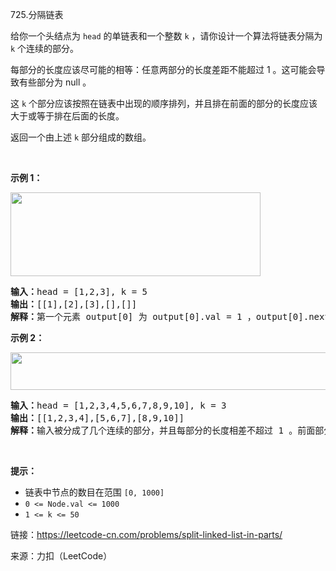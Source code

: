 <!DOCTYPE html>
<html lang="en">
<head>
    <meta charset="UTF-8">
</head>
<body>
<p>725.分隔链表<br><p>
<p>给你一个头结点为 <code>head</code> 的单链表和一个整数 <code>k</code> ，请你设计一个算法将链表分隔为 <code>k</code> 个连续的部分。</p><p>每部分的长度应该尽可能的相等：任意两部分的长度差距不能超过 1 。这可能会导致有些部分为 null 。</p><p>这 <code>k</code> 个部分应该按照在链表中出现的顺序排列，并且排在前面的部分的长度应该大于或等于排在后面的长度。</p><p>返回一个由上述 <code>k</code> 部分组成的数组。</p>&nbsp;<p><strong>示例 1：</strong></p><img alt="" src="https://assets.leetcode.com/uploads/2021/06/13/split1-lc.jpg" style="width: 400px; height: 134px;" /><pre><strong>输入：</strong>head = [1,2,3], k = 5<strong><br>输出：</strong>[[1],[2],[3],[],[]]<strong><br>解释：</strong>第一个元素 output[0] 为 output[0].val = 1 ，output[0].next = null 。最后一个元素 output[4] 为 null ，但它作为 ListNode 的字符串表示是 [] 。</pre><p><strong>示例 2：</strong></p><img alt="" src="https://assets.leetcode.com/uploads/2021/06/13/split2-lc.jpg" style="width: 600px; height: 60px;" /><pre><strong>输入：</strong>head = [1,2,3,4,5,6,7,8,9,10], k = 3<strong><br>输出：</strong>[[1,2,3,4],[5,6,7],[8,9,10]]<strong><br>解释：</strong>输入被分成了几个连续的部分，并且每部分的长度相差不超过 1 。前面部分的长度大于等于后面部分的长度。</pre><p>&nbsp;</p><p><strong>提示：</strong></p><ul><li>链表中节点的数目在范围 <code>[0, 1000]</code></li><li><code>0 &lt;= Node.val &lt;= 1000</code></li><li><code>1 &lt;= k &lt;= 50</code></li></ul>
<p>链接：<a href="https://leetcode-cn.com/problems/split-linked-list-in-parts/" target="_blank">https://leetcode-cn.com/problems/split-linked-list-in-parts/</a></p>
<p>来源：力扣（LeetCode）</p>
</body>
</html>
